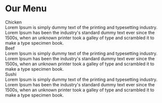 <html lang="en">
    <head>
        <link rel= "stylesheet" type="text/css" href="cs.css">
    </head>
    <body>
       <h1><strong>Our Menu</strong></h1>
        <div id="pagewrap">		
            <section id="content">
                <div id="second">Chicken</div>
                Lorem Ipsum is simply dummy text of the printing and typesetting industry. Lorem Ipsum has been the industry's standard dummy text ever since the 1500s, when an unknown printer took a galley of type and scrambled it to make a type specimen book.
            </section>
            <section id="middle">
                <div id="second">Beef</div>
                Lorem Ipsum is simply dummy text of the printing and typesetting industry. Lorem Ipsum has been the industry's standard dummy text ever since the 1500s, when an unknown printer took a galley of type and scrambled it to make a type specimen book.
            </section>
            <aside id="sidebar">
                <div id="second">Sushi</div>
                Lorem Ipsum is simply dummy text of the printing and typesetting industry. Lorem Ipsum has been the industry's standard dummy text ever since the 1500s, when an unknown printer took a galley of type and scrambled it to make a type specimen book.
            </aside>     
        </div>    
    </body>
</html>
